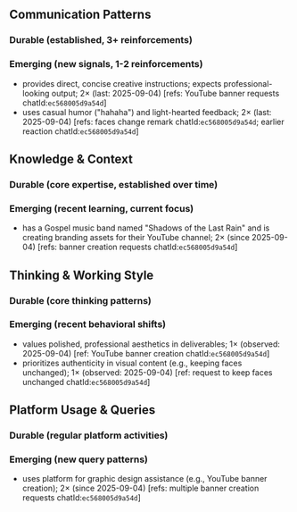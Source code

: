 ## Communication Patterns
### Durable (established, 3+ reinforcements)

### Emerging (new signals, 1-2 reinforcements)
- provides direct, concise creative instructions; expects professional-looking output; 2× (last: 2025-09-04) [refs: YouTube banner requests chatId:`ec568005d9a54d`]
- uses casual humor ("hahaha") and light-hearted feedback; 2× (last: 2025-09-04) [refs: faces change remark chatId:`ec568005d9a54d`; earlier reaction chatId:`ec568005d9a54d`]

## Knowledge & Context
### Durable (core expertise, established over time)

### Emerging (recent learning, current focus)
- has a Gospel music band named "Shadows of the Last Rain" and is creating branding assets for their YouTube channel; 2× (since 2025-09-04) [refs: banner creation requests chatId:`ec568005d9a54d`]

## Thinking & Working Style
### Durable (core thinking patterns)

### Emerging (recent behavioral shifts)
- values polished, professional aesthetics in deliverables; 1× (observed: 2025-09-04) [ref: YouTube banner creation chatId:`ec568005d9a54d`]
- prioritizes authenticity in visual content (e.g., keeping faces unchanged); 1× (observed: 2025-09-04) [ref: request to keep faces unchanged chatId:`ec568005d9a54d`]

## Platform Usage & Queries
### Durable (regular platform activities)

### Emerging (new query patterns)
- uses platform for graphic design assistance (e.g., YouTube banner creation); 2× (since 2025-09-04) [refs: multiple banner creation requests chatId:`ec568005d9a54d`]